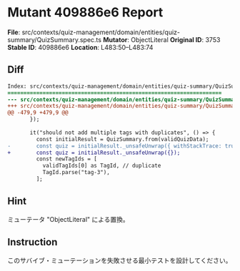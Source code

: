 # Mutant 409886e6 Report

**File**: src/contexts/quiz-management/domain/entities/quiz-summary/QuizSummary.spec.ts
**Mutator**: ObjectLiteral
**Original ID**: 3753
**Stable ID**: 409886e6
**Location**: L483:50–L483:74

## Diff

```diff
Index: src/contexts/quiz-management/domain/entities/quiz-summary/QuizSummary.spec.ts
===================================================================
--- src/contexts/quiz-management/domain/entities/quiz-summary/QuizSummary.spec.ts	original
+++ src/contexts/quiz-management/domain/entities/quiz-summary/QuizSummary.spec.ts	mutated #3753
@@ -479,9 +479,9 @@
       });
 
       it("should not add multiple tags with duplicates", () => {
         const initialResult = QuizSummary.from(validQuizData);
-        const quiz = initialResult._unsafeUnwrap({ withStackTrace: true });
+        const quiz = initialResult._unsafeUnwrap({});
         const newTagIds = [
           validTagIds[0] as TagId, // duplicate
           TagId.parse("tag-3"),
         ];
```

## Hint

ミューテータ "ObjectLiteral" による置換。

## Instruction

このサバイブ・ミューテーションを失敗させる最小テストを設計してください。
